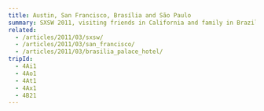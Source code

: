 ```yaml
---
title: Austin, San Francisco, Brasília and São Paulo
summary: SXSW 2011, visiting friends in California and family in Brazil.
related:
  - /articles/2011/03/sxsw/
  - /articles/2011/03/san_francisco/
  - /articles/2011/03/brasilia_palace_hotel/
tripId:
  - 4Ai1
  - 4Ao1
  - 4At1
  - 4Ax1
  - 4B21
---
```

